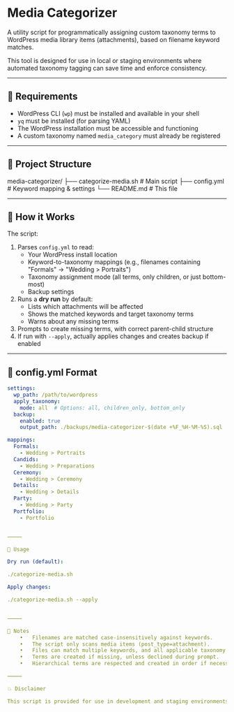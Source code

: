 # Media Categorizer

A utility script for programmatically assigning custom taxonomy terms to WordPress media library items (attachments), based on filename keyword matches.

This tool is designed for use in local or staging environments where automated taxonomy tagging can save time and enforce consistency.

---

## 🔧 Requirements

- WordPress CLI (`wp`) must be installed and available in your shell
- `yq` must be installed (for parsing YAML)
- The WordPress installation must be accessible and functioning
- A custom taxonomy named `media_category` must already be registered

---

## 📁 Project Structure

media-categorizer/
├── categorize-media.sh      # Main script
├── config.yml               # Keyword mapping & settings
└── README.md                # This file

---

## 🧠 How it Works

The script:
1. Parses `config.yml` to read:
   - Your WordPress install location
   - Keyword-to-taxonomy mappings (e.g., filenames containing "Formals" → "Wedding > Portraits")
   - Taxonomy assignment mode (all terms, only children, or just bottom-most)
   - Backup settings
2. Runs a **dry run** by default:
   - Lists which attachments will be affected
   - Shows the matched keywords and target taxonomy terms
   - Warns about any missing terms
3. Prompts to create missing terms, with correct parent-child structure
4. If run with `--apply`, actually applies changes and creates backup if enabled

---

## 📝 config.yml Format

```yaml
settings:
  wp_path: /path/to/wordpress
  apply_taxonomy:
    mode: all  # Options: all, children_only, bottom_only
  backup:
    enabled: true
    output_path: ./backups/media-categorizer-$(date +%F_%H-%M-%S).sql

mappings:
  Formals:
    - Wedding > Portraits
  Candids:
    - Wedding > Preparations
  Ceremony:
    - Wedding > Ceremony
  Details:
    - Wedding > Details
  Party:
    - Wedding > Party
  Portfolio:
    - Portfolio


⸻

🚀 Usage

Dry run (default):

./categorize-media.sh

Apply changes:

./categorize-media.sh --apply


⸻

🧪 Notes
	•	Filenames are matched case-insensitively against keywords.
	•	The script only scans media items (post_type=attachment).
	•	Files can match multiple keywords, and all applicable taxonomy terms will be assigned.
	•	Terms are created if missing, unless declined during prompt.
	•	Hierarchical terms are respected and created in order if necessary.

⸻

💥 Disclaimer

This script is provided for use in development and staging environments. Do not run this in production without understanding the consequences. Back up your database before making changes.